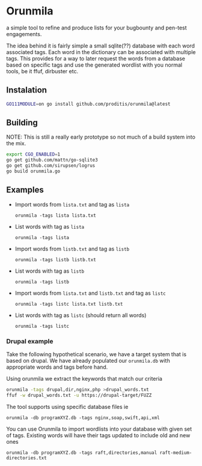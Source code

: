 # Orunmila
a simple tool to refine and produce lists for your bugbounty and pen-test engagements.

The idea behind it is fairly simple a small sqlite(??) database with each word associated tags. Each word in the dictionary can be associated with multiple tags.
This provides for a way to later request the words from a database based on specific tags and use the generated wordlist with you normal tools, be it ffuf, dirbuster etc.


## Instalation

```sh
GO111MODULE=on go install github.com/proditis/orunmila@latest
```

## Building
NOTE: This is still a really early prototype so not much of a build system into the mix.

```sh
export CGO_ENABLED=1
go get github.com/mattn/go-sqlite3
go get github.com/sirupsen/logrus
go build orunmila.go
```


## Examples
* Import words from `lista.txt` and tag as `lista`
  ```
  orunmila -tags lista lista.txt
  ```

* List words with tag as `lista`
  ```
  orunmila -tags lista
  ```

* Import words from `listb.txt` and tag as `listb`
  ```
  orunmila -tags listb listb.txt
  ```

* List words with tag as `listb`
  ```
  orunmila -tags listb
  ```

* Import words from `lista.txt` and `listb.txt` and tag as `listc`
  ```
  orunmila -tags listc lista.txt listb.txt
  ```

* List words with tag as `listc` (should return all words)
  ```
  orunmila -tags listc
  ```

### Drupal example
Take the following hypothetical scenario, we have a target system that is based on drupal. We have already populated our `orunmila.db` with appropriate words and tags before hand.

Using orunmila we extract the keywords that match our criteria
```sh
orunmila -tags drupal,dir,nginx,php >drupal_words.txt
ffuf -w drupal_words.txt -u https://drupal-target/FUZZ
```

The tool supports using specific database files ie
```
orunmila -db programXYZ.db -tags nginx,soap,swift,api,xml
```

You can use Orunmila to import wordlists into your database with given set of tags. Existing words will have their tags updated to include old and new ones
```
orunmila -db programXYZ.db -tags raft,directories,manual raft-medium-directories.txt
```
